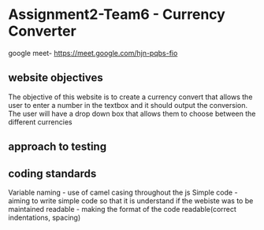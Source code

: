 # Assignment2-Team6 - Currency Converter

google meet- https://meet.google.com/hjn-pqbs-fio
## website objectives
The objective of this website is to create a currency convert that allows the user to enter a number in the textbox and it should output the conversion. The user will have a drop down box that allows them to choose between the different currencies 
## approach to testing


## coding standards

Variable naming - use of camel casing throughout the js
Simple code - aiming to write simple code so that it is understand if the webiste was to be maintained
readable - making the format of the code readable(correct indentations, spacing)